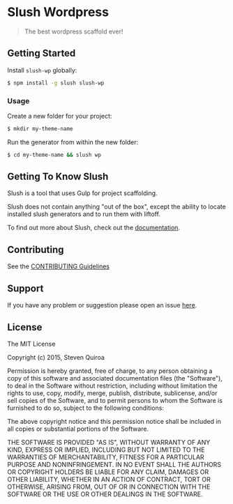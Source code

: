 # Slush Wordpress

> The best wordpress scaffold ever!


## Getting Started

Install `slush-wp` globally:

```bash
$ npm install -g slush slush-wp
```

### Usage

Create a new folder for your project:

```bash
$ mkdir my-theme-name
```

Run the generator from within the new folder:

```bash
$ cd my-theme-name && slush wp
```

## Getting To Know Slush

Slush is a tool that uses Gulp for project scaffolding.

Slush does not contain anything "out of the box", except the ability to locate installed slush generators and to run them with liftoff.

To find out more about Slush, check out the [documentation](https://github.com/slushjs/slush).

## Contributing

See the [CONTRIBUTING Guidelines](https://github.com/stevenquiroa/slush-wordpress/blob/master/CONTRIBUTING.md)

## Support
If you have any problem or suggestion please open an issue [here](https://github.com/stevenquiroa/slush-wordpress/issues).

## License 

The MIT License

Copyright (c) 2015, Steven Quiroa

Permission is hereby granted, free of charge, to any person
obtaining a copy of this software and associated documentation
files (the "Software"), to deal in the Software without
restriction, including without limitation the rights to use,
copy, modify, merge, publish, distribute, sublicense, and/or sell
copies of the Software, and to permit persons to whom the
Software is furnished to do so, subject to the following
conditions:

The above copyright notice and this permission notice shall be
included in all copies or substantial portions of the Software.

THE SOFTWARE IS PROVIDED "AS IS", WITHOUT WARRANTY OF ANY KIND,
EXPRESS OR IMPLIED, INCLUDING BUT NOT LIMITED TO THE WARRANTIES
OF MERCHANTABILITY, FITNESS FOR A PARTICULAR PURPOSE AND
NONINFRINGEMENT. IN NO EVENT SHALL THE AUTHORS OR COPYRIGHT
HOLDERS BE LIABLE FOR ANY CLAIM, DAMAGES OR OTHER LIABILITY,
WHETHER IN AN ACTION OF CONTRACT, TORT OR OTHERWISE, ARISING
FROM, OUT OF OR IN CONNECTION WITH THE SOFTWARE OR THE USE OR
OTHER DEALINGS IN THE SOFTWARE.

